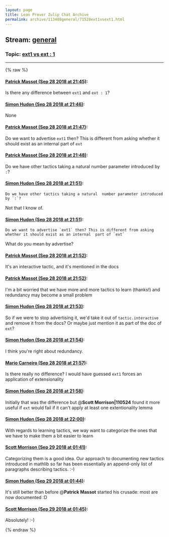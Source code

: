```yaml
---
layout: page
title: Lean Prover Zulip Chat Archive 
permalink: archive/113488general/71528ext1vsext1.html
---
```


## Stream: [general](index.html)
### Topic: [ext1 vs ext : 1](71528ext1vsext1.html)

---


{% raw %}
#### [ Patrick Massot (Sep 28 2018 at 21:45)](https://leanprover.zulipchat.com/#narrow/stream/113488-general/topic/ext1%20vs%20ext%20%3A%201/near/134847162):
Is there any difference between `ext1` and `ext : 1`?

#### [ Simon Hudon (Sep 28 2018 at 21:46)](https://leanprover.zulipchat.com/#narrow/stream/113488-general/topic/ext1%20vs%20ext%20%3A%201/near/134847229):
None

#### [ Patrick Massot (Sep 28 2018 at 21:47)](https://leanprover.zulipchat.com/#narrow/stream/113488-general/topic/ext1%20vs%20ext%20%3A%201/near/134847278):
Do we want to advertise `ext1` then? This is different from asking whether it should exist as an internal  part of `ext`

#### [ Patrick Massot (Sep 28 2018 at 21:48)](https://leanprover.zulipchat.com/#narrow/stream/113488-general/topic/ext1%20vs%20ext%20%3A%201/near/134847351):
Do we have other tactics taking a natural  number parameter introduced by `:`?

#### [ Simon Hudon (Sep 28 2018 at 21:51)](https://leanprover.zulipchat.com/#narrow/stream/113488-general/topic/ext1%20vs%20ext%20%3A%201/near/134847490):
```quote
Do we have other tactics taking a natural  number parameter introduced by `:`?
```
Not that I know of.

#### [ Simon Hudon (Sep 28 2018 at 21:51)](https://leanprover.zulipchat.com/#narrow/stream/113488-general/topic/ext1%20vs%20ext%20%3A%201/near/134847505):
```quote
Do we want to advertise `ext1` then? This is different from asking whether it should exist as an internal  part of `ext`
```
What do you mean by advertise?

#### [ Patrick Massot (Sep 28 2018 at 21:52)](https://leanprover.zulipchat.com/#narrow/stream/113488-general/topic/ext1%20vs%20ext%20%3A%201/near/134847541):
It's an interactive tactic, and it's mentioned in the docs

#### [ Patrick Massot (Sep 28 2018 at 21:52)](https://leanprover.zulipchat.com/#narrow/stream/113488-general/topic/ext1%20vs%20ext%20%3A%201/near/134847587):
I'm a bit worried that we have more and more tactics to learn (thanks!) and redundancy may become a small problem

#### [ Simon Hudon (Sep 28 2018 at 21:53)](https://leanprover.zulipchat.com/#narrow/stream/113488-general/topic/ext1%20vs%20ext%20%3A%201/near/134847624):
So if we were to stop advertising it, we'd take it out of `tactic.interactive` and remove it from the docs? Or maybe just mention it as part of the doc of `ext`?

#### [ Simon Hudon (Sep 28 2018 at 21:54)](https://leanprover.zulipchat.com/#narrow/stream/113488-general/topic/ext1%20vs%20ext%20%3A%201/near/134847664):
I think you're right about redundancy.

#### [ Mario Carneiro (Sep 28 2018 at 21:57)](https://leanprover.zulipchat.com/#narrow/stream/113488-general/topic/ext1%20vs%20ext%20%3A%201/near/134847867):
Is there really no difference? I would have guessed `ext1` forces an application of extensionality

#### [ Simon Hudon (Sep 28 2018 at 21:58)](https://leanprover.zulipchat.com/#narrow/stream/113488-general/topic/ext1%20vs%20ext%20%3A%201/near/134847959):
Initially that was the difference but @**Scott Morrison|110524** found it more useful if `ext` would fail if it can't apply at least one extentionality lemma

#### [ Simon Hudon (Sep 28 2018 at 22:00)](https://leanprover.zulipchat.com/#narrow/stream/113488-general/topic/ext1%20vs%20ext%20%3A%201/near/134848009):
With regards to learning tactics, we way want to categorize the ones that we have to make them a bit easier to learn

#### [ Scott Morrison (Sep 29 2018 at 01:41)](https://leanprover.zulipchat.com/#narrow/stream/113488-general/topic/ext1%20vs%20ext%20%3A%201/near/134858565):
Categorizing them is a good idea. Our approach to documenting new tactics introduced in mathlib so far has been essentially an append-only list of paragraphs describing tactics. :-)

#### [ Simon Hudon (Sep 29 2018 at 01:44)](https://leanprover.zulipchat.com/#narrow/stream/113488-general/topic/ext1%20vs%20ext%20%3A%201/near/134858690):
It's still better than before @**Patrick Massot** started his crusade: most are now documented :D

#### [ Scott Morrison (Sep 29 2018 at 01:45)](https://leanprover.zulipchat.com/#narrow/stream/113488-general/topic/ext1%20vs%20ext%20%3A%201/near/134858714):
Absolutely! :-)


{% endraw %}
